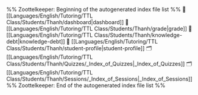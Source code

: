 %% Zoottelkeeper: Beginning of the autogenerated index file list  %%
📄 [[Languages/English/Tutoring/TTL Class/Students/Thanh/dashboard|dashboard]]
📄 [[Languages/English/Tutoring/TTL Class/Students/Thanh/grade|grade]]
📄 [[Languages/English/Tutoring/TTL Class/Students/Thanh/knowledge-debt|knowledge-debt]]
📄 [[Languages/English/Tutoring/TTL Class/Students/Thanh/student-profile|student-profile]]
🗂️ [[Languages/English/Tutoring/TTL Class/Students/Thanh/Quizzes/_Index_of_Quizzes|_Index_of_Quizzes]]
🗂️ [[Languages/English/Tutoring/TTL Class/Students/Thanh/Sessions/_Index_of_Sessions|_Index_of_Sessions]]
%% Zoottelkeeper: End of the autogenerated index file list  %%
